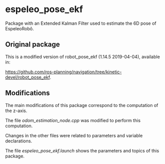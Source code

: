 # espeleo_pose_ekf

Package with an Extended Kalman Filter used to estimate the 6D pose of EspeleoRobô.

## Original package

This is a modified version of robot_pose_ekf (1.14.5 2019-04-04), available in:

https://github.com/ros-planning/navigation/tree/kinetic-devel/robot_pose_ekf.

## Modifications

The main modifications of this package correspond to the computation of the z-axis.

The file *odom_estimation_node.cpp* was modified to perform this computation.

Changes in the other files were related to parameters and variable declarations.

The file *espeleo_pose_ekf.launch* shows the parameters and topics of this package.
